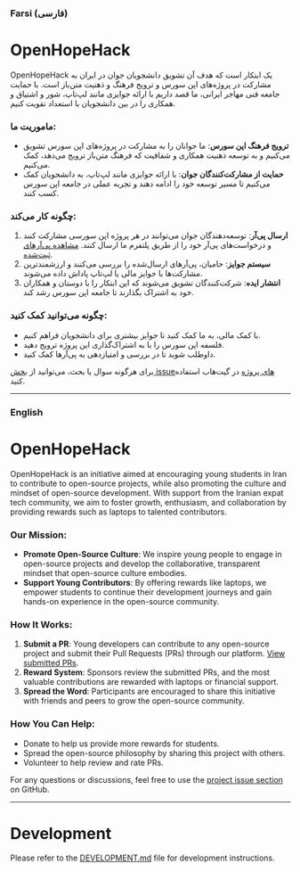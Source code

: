 <!-- Open Graph tags -->
<meta property="og:title" content="OpenHopeHack - Empowering Young Iranian Developers" />
<meta property="og:description" content="An initiative to encourage young students in Iran to contribute to open-source projects and promote open-source culture." />
<meta property="og:image" content="https://raw.githubusercontent.com/pesarkhobeee/openHopeHack/base/openhopehack/static/logo.webp" />
<meta property="og:url" content="https://openhopehack.com/" />
<meta property="og:type" content="website" />

### Farsi (فارسی)

# OpenHopeHack

OpenHopeHack یک ابتکار است که هدف آن تشویق دانشجویان جوان در ایران به مشارکت در پروژه‌های اپن سورس و ترویج فرهنگ و ذهنیت متن‌باز است. با حمایت جامعه فنی مهاجر ایرانی، ما قصد داریم با ارائه جوایزی مانند لپ‌تاپ، شور و اشتیاق و همکاری را در بین دانشجویان با استعداد تقویت کنیم.

### ماموریت ما:
- **ترویج فرهنگ اپن سورس**: ما جوانان را به مشارکت در پروژه‌های اپن سورس تشویق می‌کنیم و به توسعه ذهنیت همکاری و شفافیت که فرهنگ متن‌باز ترویج می‌دهد، کمک می‌کنیم.
- **حمایت از مشارکت‌کنندگان جوان**: با ارائه جوایزی مانند لپ‌تاپ، به دانشجویان کمک می‌کنیم تا مسیر توسعه خود را ادامه دهند و تجربه عملی در جامعه اپن سورس کسب کنند.

### چگونه کار می‌کند:
1. **ارسال پی‌آر**: توسعه‌دهندگان جوان می‌توانند در هر پروژه اپن سورسی مشارکت کنند و درخواست‌های پی‌آر خود را از طریق پلتفرم ما ارسال کنند. [مشاهده پی‌آرهای ثبت‌شده](https://docs.google.com/spreadsheets/d/1TeWnmfktQbqBIIeNk9lkv5vdzD0Innt9LI37Xg0pAMI).
2. **سیستم جوایز**: حامیان، پی‌آرهای ارسال‌شده را بررسی می‌کنند و ارزشمندترین مشارکت‌ها با جوایز مالی یا لپ‌تاپ پاداش داده می‌شوند.
3. **انتشار ایده**: شرکت‌کنندگان تشویق می‌شوند که این ابتکار را با دوستان و همکاران خود به اشتراک بگذارند تا جامعه اپن سورس رشد کند.

### چگونه می‌توانید کمک کنید:
- با کمک مالی، به ما کمک کنید تا جوایز بیشتری برای دانشجویان فراهم کنیم.
- فلسفه اپن سورس را با به اشتراک‌گذاری این پروژه ترویج دهید.
- داوطلب شوید تا در بررسی و امتیازدهی به پی‌آرها کمک کنید.

برای هرگونه سوال یا بحث، می‌توانید از [بخش issueهای پروژه](https://github.com/pesarkhobeee/openHopeHack/issues) در گیت‌هاب استفاده کنید.

---

### English

# OpenHopeHack

OpenHopeHack is an initiative aimed at encouraging young students in Iran to contribute to open-source projects, while also promoting the culture and mindset of open-source development. With support from the Iranian expat tech community, we aim to foster growth, enthusiasm, and collaboration by providing rewards such as laptops to talented contributors.

### Our Mission:
- **Promote Open-Source Culture**: We inspire young people to engage in open-source projects and develop the collaborative, transparent mindset that open-source culture embodies.
- **Support Young Contributors**: By offering rewards like laptops, we empower students to continue their development journeys and gain hands-on experience in the open-source community.

### How It Works:
1. **Submit a PR**: Young developers can contribute to any open-source project and submit their Pull Requests (PRs) through our platform. [View submitted PRs](https://docs.google.com/spreadsheets/d/1TeWnmfktQbqBIIeNk9lkv5vdzD0Innt9LI37Xg0pAMI).
2. **Reward System**: Sponsors review the submitted PRs, and the most valuable contributions are rewarded with laptops or financial support.
3. **Spread the Word**: Participants are encouraged to share this initiative with friends and peers to grow the open-source community.

### How You Can Help:
- Donate to help us provide more rewards for students.
- Spread the open-source philosophy by sharing this project with others.
- Volunteer to help review and rate PRs.

For any questions or discussions, feel free to use the [project issue section](https://github.com/pesarkhobeee/openHopeHack/issues) on GitHub.

---

# Development

Please refer to the [DEVELOPMENT.md](DEVELOPMENT.md) file for development instructions.

